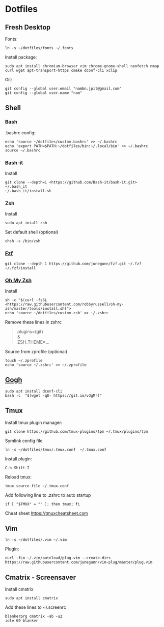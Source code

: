 # Dotfiles

## Fresh Desktop

Fonts:

    ln -s ~/dotfiles/fonts ~/.fonts

Install package:

    sudo apt install chromium-browser vim chrome-gnome-shell neofetch nmap curl wget apt-transport-https cmake dconf-cli xclip

Git:

    git config --global user.email "nambn.jpit@gmail.com"
    git config --global user.name "nam"

## Shell

### Bash

.bashrc config:

    echo 'source ~/dotfiles/custom.bashrc' >> ~/.bashrc
    echo 'export PATH=$PATH:~/dotfiles/bin:~/.local/bin' >> ~/.bashrc
    source ~/.bashrc

### [Bash-it](https://github.com/Bash-it/bash-it)

Install

    git clone --depth=1 <https://github.com/Bash-it/bash-it.git> ~/.bash_it
    ~/.bash_it/install.sh

### Zsh

Install

    sudo apt intall zsh

Set default shell (optional)

    chsh -s /bin/zsh

### [Fzf](https://github.com/junegunn/fzf)

    git clone --depth 1 https://github.com/junegunn/fzf.git ~/.fzf
    ~/.fzf/install

### [Oh My Zsh](https://github.com/robbyrussell/oh-my-zsh)

Install

    sh -c "$(curl -fsSL <https://raw.githubusercontent.com/robbyrussell/oh-my-zsh/master/tools/install.sh)">
    echo 'source ~/dotfiles/custom.zsh' >> ~/.zshrc

Remove these lines in zshrc
> plugins=(git)\
> &\
> ZSH_THEME=...

Source from zprofile (optional)

    touch ~/.zprofile
    echo 'source ~/.zshrc' >> ~/.zprofile

## [Gogh](https://github.com/Mayccoll/Gogh)

    sudo apt install dconf-cli
    bash -c  "$(wget -qO- https://git.io/vQgMr)"

## Tmux

Install tmux plugin manager:

    git clone https://github.com/tmux-plugins/tpm ~/.tmux/plugins/tpm

Symlink config file

    ln -s ~/dotfiles/tmux/.tmux.conf  ~/.tmux.conf

Install plugin:

    C-b Shift-I

Reload tmux:

    tmux source-file ~/.tmux.conf

Add following line to .zshrc to auto startup

    if [ "$TMUX" = "" ]; then tmux; fi

Cheat sheet https://tmuxcheatsheet.com

## Vim

    ln -s ~/dotfiles/.vim ~/.vim

Plugin:

    curl -fLo ~/.vim/autoload/plug.vim --create-dirs https://raw.githubusercontent.com/junegunn/vim-plug/master/plug.vim

## Cmatrix - Screensaver

Install cmatrix

    sudo apt install cmatrix

Add these lines to ~/.screenrc

    blankerprg cmatrix -ab -u2
    idle 60 blanker
